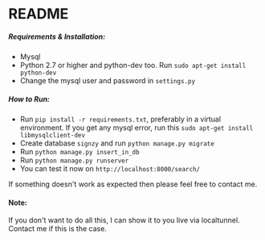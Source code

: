 # README

##### Requirements & Installation:

 * Mysql
 * Python 2.7 or higher and python-dev too. Run `sudo apt-get install python-dev`
 * Change the mysql user and password in `settings.py`

##### How to Run:
 * Run `pip install -r requirements.txt`, preferably in a virtual environment. If you get any mysql error, run this `sudo apt-get install libmysqlclient-dev`
 * Create database `signzy` and run `python manage.py migrate`
 * Run `python manage.py insert_in_db`
 * Run `python manage.py runserver`
 * You can test it now on `http://localhost:8000/search/`

If something doesn't work as expected then please feel free to contact me.

#### Note:
If you don't want to do all this, I can show it to you live via localtunnel. Contact me if this is the case.
